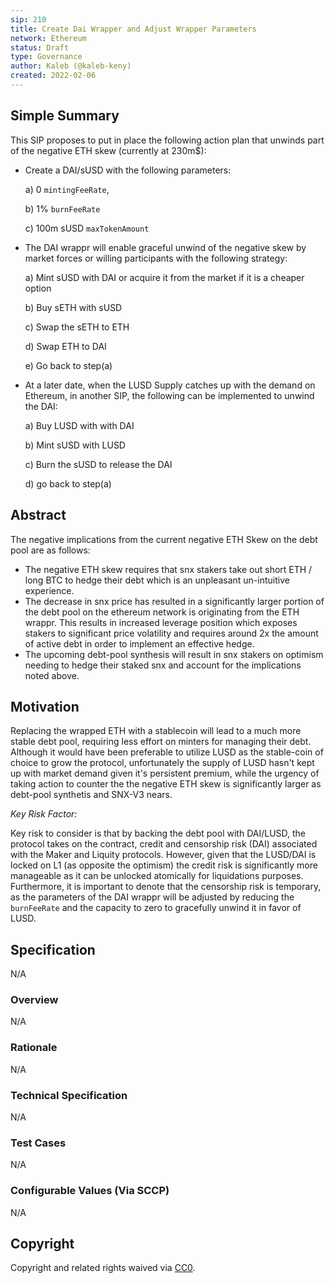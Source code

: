 ```yaml
---
sip: 210
title: Create Dai Wrapper and Adjust Wrapper Parameters
network: Ethereum
status: Draft
type: Governance
author: Kaleb (@kaleb-keny)
created: 2022-02-06
---
```


<!--You can leave these HTML comments in your merged SIP and delete the visible duplicate text guides, they will not appear and may be helpful to refer to if you edit it again. This is the suggested template for new SIPs. Note that an SIP number will be assigned by an editor. When opening a pull request to submit your SIP, please use an abbreviated title in the filename, `sip-draft_title_abbrev.md`. The title should be 44 characters or less.-->

## Simple Summary

<!--"If you can't explain it simply, you don't understand it well enough." Simply describe the outcome the proposed changes intends to achieve. This should be non-technical and accessible to a casual community member.-->

This SIP proposes to put in place the following action plan that unwinds part of the negative ETH skew (currently at 230m$):

- Create a DAI/sUSD with the following parameters:

  a) 0 `mintingFeeRate`, 

  b) 1% `burnFeeRate`

  c) 100m sUSD `maxTokenAmount`

- The DAI wrappr will enable graceful unwind of the negative skew by market forces or willing participants with the following strategy:
 
  a) Mint sUSD with DAI or acquire it from the market if it is a cheaper option
  
  b) Buy sETH with sUSD
  
  c) Swap the sETH to ETH
  
  d) Swap ETH to DAI 
  
  e) Go back to step(a)

- At a later date, when the LUSD Supply catches up with the demand on Ethereum, in another SIP, the following can be implemented to unwind the DAI:

  a) Buy LUSD with with DAI

  b) Mint sUSD with LUSD

  c) Burn the sUSD to release the DAI

  d) go back to step(a)

## Abstract

<!--A short (~200 word) description of the proposed change, the abstract should clearly describe the proposed change. This is what *will* be done if the SIP is implemented, not *why* it should be done or *how* it will be done. If the SIP proposes deploying a new contract, write, "we propose to deploy a new contract that will do x".-->

The negative implications from the current negative ETH Skew on the debt pool are as follows:
  - The negative ETH skew requires that snx stakers take out short ETH / long BTC to hedge their debt which is an unpleasant un-intuitive experience. 
  - The decrease in snx price has resulted in a significantly larger portion of the debt pool on the ethereum network is originating from the ETH wrappr. This results in increased leverage position which exposes stakers to significant price volatility and requires around 2x the amount of active debt in order to implement an effective hedge.
  - The upcoming debt-pool synthesis will result in snx stakers on optimism needing to hedge their staked snx and account for the implications noted above.

## Motivation

<!--This is the problem statement. This is the *why* of the SIP. It should clearly explain *why* the current state of the protocol is inadequate.  It is critical that you explain *why* the change is needed, if the SIP proposes changing how something is calculated, you must address *why* the current calculation is innaccurate or wrong. This is not the place to describe how the SIP will address the issue!-->

Replacing the wrapped ETH with a stablecoin will lead to a much more stable debt pool, requiring less effort on minters for managing their debt. Although it would have been preferable to utilize LUSD as the stable-coin of choice to grow the protocol, unfortunately the supply of LUSD hasn't kept up with market demand given it's persistent premium, while the urgency of taking action to counter the the negative ETH skew is significantly larger as debt-pool synthetis and SNX-V3 nears.  

*Key Risk Factor:*

Key risk to consider is that by backing the debt pool with DAI/LUSD, the protocol takes on the contract, credit and censorship risk (DAI) associated with the Maker and Liquity protocols. However, given that the LUSD/DAI is locked on L1 (as opposite the optimism) the credit risk is significantly more manageable as it can be unlocked atomically for liquidations purposes.
Furthermore, it is important to denote that the censorship risk is temporary, as the parameters of the DAI wrappr will be adjusted by reducing the `burnFeeRate` and the capacity to zero to gracefully unwind it in favor of LUSD.

## Specification

<!--The specification should describe the syntax and semantics of any new feature, there are five sections
1. Overview
2. Rationale
3. Technical Specification
4. Test Cases
5. Configurable Values
-->
N/A

### Overview

<!--This is a high level overview of *how* the SIP will solve the problem. The overview should clearly describe how the new feature will be implemented.-->
N/A

### Rationale

<!--This is where you explain the reasoning behind how you propose to solve the problem. Why did you propose to implement the change in this way, what were the considerations and trade-offs. The rationale fleshes out what motivated the design and why particular design decisions were made. It should describe alternate designs that were considered and related work. The rationale may also provide evidence of consensus within the community, and should discuss important objections or concerns raised during discussion.-->
N/A

### Technical Specification

<!--The technical specification should outline the public API of the changes proposed. That is, changes to any of the interfaces Synthetix currently exposes or the creations of new ones.-->

N/A

### Test Cases

<!--Test cases for an implementation are mandatory for SIPs but can be included with the implementation..-->

N/A

### Configurable Values (Via SCCP)

<!--Please list all values configurable via SCCP under this implementation.-->

N/A

## Copyright

Copyright and related rights waived via [CC0](https://creativecommons.org/publicdomain/zero/1.0/).
